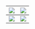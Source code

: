 <!-- <img src="https://img.shields.io/badge/Docker-2CA5E0?style=for-the-badge&logo=docker&logoColor=white" /> <img src="https://img.shields.io/badge/kubernetes-326ce5.svg?&style=for-the-badge&logo=kubernetes&logoColor=white" /> -->

<!-- <table border="0" cellpadding="0" frame="none" rules="none" style="background: white; border: none"> -->

<!-- <tr style="background: white; border: none"> -->
    
<!-- <td style="background: white; border: none">
  <img align="center" src="https://github-profile-summary-cards.vercel.app/api/cards/profile-details?username=kelein&theme=github" />
</td> -->

    
<!--<td><img src="https://activity-graph.herokuapp.com/graph?username=kelein&theme=minimal" /></td>-->
    
<!-- <td style="background: white; border: none">
  <img align="center" src="https://github-readme-streak-stats.herokuapp.com/?user=kelein" />
</td>
</tr> -->
  
<!-- <tr style="background: white; border: none">
<td style="background: white; border: none">
<img align="center" src="https://github-readme-stats.vercel.app/api?username=kelein&count_private=true&show_icons=true&include_all_commits=true&hide=contribs&count_private=true&hide_rank=false" />
</td> -->

<!-- <td style="background: white; border: none">
<img align="center" src="https://github-readme-stats.vercel.app/api/top-langs?username=kelein&layout=compact&langs_count=6" />
</td> -->
    
<!--
<td>
<img src="http://github-profile-summary-cards.vercel.app/api/cards/repos-per-language?username=kelein&theme=default" />
</td>   
-->
</tr>
  
<!-- </table> -->


<!-- ### Hi there 👋 -->

<!--
**kelein/kelein** is a ✨ _special_ ✨ repository because its `README.md` (this file) appears on your GitHub profile.

Here are some ideas to get you started:

- 🔭 I’m currently working on ...
- 🌱 I’m currently learning ...
- 👯 I’m looking to collaborate on ...
- 🤔 I’m looking for help with ...
- 💬 Ask me about ...
- 📫 How to reach me: ...
- 😄 Pronouns: ...
- ⚡ Fun fact: ...
-->



| ![](https://github-profile-summary-cards.vercel.app/api/cards/profile-details?username=kelein&theme=github) | ![](https://github-readme-streak-stats.herokuapp.com/?user=kelein) |
|:-------:|:-------:|
| ![](https://github-readme-stats.vercel.app/api?username=kelein&count_private=true&show_icons=true&include_all_commits=true&hide=contribs&count_private=true&hide_rank=false) | ![](https://github-readme-stats.vercel.app/api/top-langs?username=kelein&layout=compact&langs_count=6) |


<!-- <img align="left" width="50%" src="https://github-profile-summary-cards.vercel.app/api/cards/profile-details?username=kelein&theme=github" />

<img align="left" width="36%" style="object-fit: none; object-position: 0 -50px;" src="https://github-readme-streak-stats.herokuapp.com/?user=kelein" />

<img align="left" width="49%" src="https://github-readme-stats.vercel.app/api?username=kelein&count_private=true&show_icons=true&include_all_commits=true&hide=contribs&count_private=true&hide_rank=false" />

<img align="left" width="36%" src="https://github-readme-stats.vercel.app/api/top-langs?username=kelein&layout=compact&langs_count=6" />
 -->
